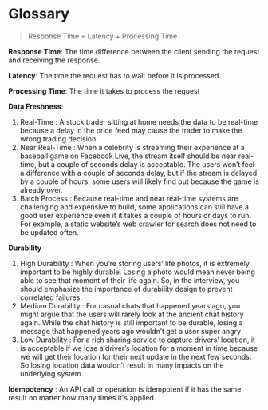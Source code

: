 # Glossary
> Response Time = Latency + Processing Time

**Response Time**: The time difference between the client sending the request and
receiving the response.

**Latency**: The time the request has to wait before it is processed.

**Processing Time**: The time it takes to process the request

**Data Freshness**:
1. Real-Time
: A stock trader sitting at home needs the data to be real-time because a delay in
the price feed may cause the trader to make the wrong trading decision.
2. Near Real-Time
: When a celebrity is streaming their experience at a baseball game on Facebook
Live, the stream itself should be near real-time, but a couple of seconds delay
is acceptable. The users won’t feel a difference with a couple of seconds delay,
but if the stream is delayed by a couple of hours, some users will likely find
out because the game is already over.
3. Batch Process
: Because real-time and near real-time systems are challenging and expensive to
build, some applications can still have a good user experience even if it takes a
couple of hours or days to run. For example, a static website’s web crawler for
search does not need to be updated often.


**Durability**
1. High Durability
: When you’re storing users’ life photos, it is extremely important to be highly
durable. Losing a photo would mean never being able to see that moment of
their life again. So, in the interview, you should emphasize the importance of
durability design to prevent correlated failures.
2. Medium Durability
: For casual chats that happened years ago, you might argue that the users will
rarely look at the ancient chat history again. While the chat history is still
important to be durable, losing a message that happened years ago wouldn’t
get a user super angry
3. Low Durability
: For a rich sharing service to capture drivers’ location, it is acceptable if we lose
a driver’s location for a moment in time because we will get their location for
their next update in the next few seconds. So losing location data wouldn’t
result in many impacts on the underlying system.

**Idempotency**
 : An API call or operation is idempotent if it has the same result no matter how many times it's applied